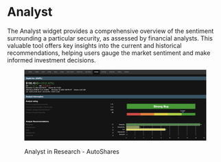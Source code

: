# Analyst

The Analyst widget provides a comprehensive overview of the sentiment surrounding a particular security, as assessed by financial analysts. This valuable tool offers key insights into the current and historical recommendations, helping users gauge the market sentiment and make informed investment decisions.

<figure><img src="../../../../.gitbook/assets/Screenshot 2023-11-13 at 10.40.44.png" alt=""><figcaption><p>Analyst in Research - AutoShares</p></figcaption></figure>
